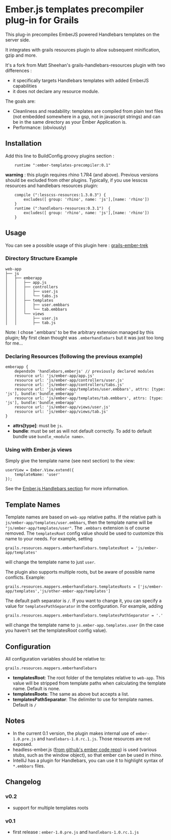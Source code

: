# Ember.js templates precompiler plug-in for Grails

This plug-in precompiles EmberJS powered Handlebars templates on the server side.

It integrates with grails resources plugin to allow subsequent minification, gzip and more.

It's a fork from Matt Sheehan's grails-handlebars-resources plugin with two differences :
- it specifically targets Handlebars templates with added EmberJS capabilities
- it does not declare any resource module.

The goals are:
* Cleanliness and readability: templates are compiled from plain text files (not embedded somewhere in a gsp, not in javascript strings) and can be in the same directory as your Ember Application is.
* Performance: (obviously)

## Installation

Add this line to BuildConfig.groovy plugins section :

        runtime ":ember-templates-precompiler:0.1"

**warning** : this plugin requires rhino 1.7R4 (and above). Previous versions should be excluded from other plugins. Typically, if you use lesscss resources and handlebars
resources plugin:

        compile (":lesscss-resources:1.3.0.3") {
            excludes([ group: 'rhino', name: 'js'],[name: 'rhino'])
        }
        runtime (":handlebars-resources:0.3.1")  {
            excludes([ group: 'rhino', name: 'js'],[name: 'rhino'])
        }

## Usage

You can see a possible usage of this plugin here : [grails-ember-trek](https://github.com/florent-blanvillain/grails-ember-trek)

### Directory Structure Example

    web-app
    ├── js
    │   ├── emberapp
    │   │   ├── app.js
    │   │   ├── controllers
    │   │   │   ├── user.js
    │   │   │   └── tabs.js
    │   │   ├── templates
    │   │   │   ├── user.embbars
    │   │   │   └── tab.embbars
    │   │   └── views
    │   │       ├── user.js
    │   │       ├── tab.js

Note: I chose '.embbars' to be the arbitrary extension managed by this plugin; My first clean thought was `.emberhandlebars` but it was just too long for me...

### Declaring Resources (following the previous example)

    emberapp {
        dependsOn 'handlebars,emberjs' // previously declared modules
        resource url: 'js/ember-app/app.js'
        resource url: 'js/ember-app/controllers/user.js'
        resource url: 'js/ember-app/controllers/tabs.js'
        resource url: 'js/ember-app/templates/user.embbars', attrs: [type: 'js'], bundle:'bundle_emberapp'
        resource url: 'js/ember-app/templates/tab.embbars', attrs: [type: 'js'], bundle:'bundle_emberapp'
        resource url: 'js/ember-app/views/user.js'
        resource url: 'js/ember-app/views/tab.js'
    }

*   **attrs[type]**: must be `js`.
*   **bundle**: must be set as will not default correctly. To add to default bundle use `bundle_<module name>`.

### Using with Ember.js views

Simply give the template name (see next section) to the view:

    userView = Ember.View.extend({
        templateName: 'user'
    });

See the [Ember.js Handlebars section](http://emberjs.com/documentation/#toc_describing-your-ui-with-handlebars) for more information.

## Template Names

Template names are based on `web-app` relative paths.
If the relative path is `js/ember-app/templates/user.embbars`, then the template name will be `"js/ember-app/templates/user"`.
The `.embbars` extension is of course removed.
The `templatesRoot` config value should be used to customize this name to your needs. For example, setting

    grails.resources.mappers.emberhandlebars.templatesRoot = 'js/ember-app/templates'

will change the template name to just `user`.

The plugin also supports multiple roots, but be aware of possible name conflicts. Example:

    grails.resources.mappers.emberhandlebars.templatesRoots = ['js/ember-app/templates','js/other-ember-app/templates']

The default path separator is `/`. If you want to change it, you can specify a value for `templatesPathSeparator` in the configuration. For example,
adding

    grails.resources.mappers.emberhandlebars.templatesPathSeparator = '.'

will change the template name to `js.ember-app.templates.user` (in the case you haven't set the templatesRoot config value).

## Configuration


All configuration variables should be relative to:

    grails.resources.mappers.emberhandlebars

*   **templatesRoot**: The root folder of the templates relative to `web-app`. This value will be stripped from template paths when calculating the template name. Default is none.
*   **templatesRoots**: The same as above but accepts a list.
*   **templatesPathSeparator**: The delimiter to use for template names. Default is `/`

## Notes


* In the current 0.1 version, the plugin makes internal use of `ember-1.0.pre.js` and `handlebars-1.0.rc.1.js`. Those resources are not exposed.
* headless-ember.js ([from github's ember code repo](https://github.com/emberjs/ember.js/blob/master/lib/headless-ember.js)) is used (various stubs, such as the window object), so that ember can be used in rhino.
* IntelliJ has a plugin for Handlebars, you can use it to highlight syntax of `*.embbars` files.

## Changelog

### v0.2

* support for multiple templates roots

### v0.1

* first release : `ember-1.0.pre.js` and `handlebars-1.0.rc.1.js`
